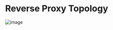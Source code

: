 # Reverse Proxy Topology

![image](https://github.com/user-attachments/assets/8f042242-f442-4d5f-923b-d9785a099ec2)

